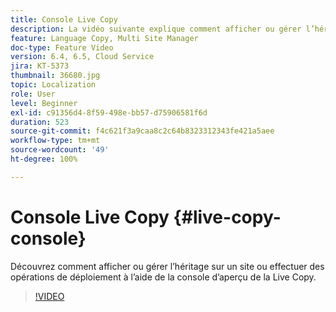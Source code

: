 ```yaml
---
title: Console Live Copy
description: La vidéo suivante explique comment afficher ou gérer l’héritage sur un site ou effectuer des opérations de déploiement à l’aide de la console Overview de la Live Copy.
feature: Language Copy, Multi Site Manager
doc-type: Feature Video
version: 6.4, 6.5, Cloud Service
jira: KT-5373
thumbnail: 36680.jpg
topic: Localization
role: User
level: Beginner
exl-id: c91356d4-8f59-498e-bb57-d75906581f6d
duration: 523
source-git-commit: f4c621f3a9caa8c2c64b8323312343fe421a5aee
workflow-type: tm+mt
source-wordcount: '49'
ht-degree: 100%

---
```


# Console Live Copy {#live-copy-console}

Découvrez comment afficher ou gérer l’héritage sur un site ou effectuer des opérations de déploiement à l’aide de la console d’aperçu de la Live Copy.

>[!VIDEO](https://video.tv.adobe.com/v/36680?quality=12&learn=on)
